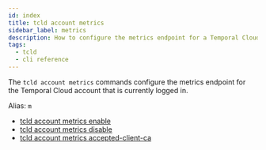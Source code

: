 ```yaml
---
id: index
title: tcld account metrics
sidebar_label: metrics
description: How to configure the metrics endpoint for a Temporal Cloud account using tcld.
tags:
  - tcld
  - cli reference
---
```


The `tcld account metrics` commands configure the metrics endpoint for the Temporal Cloud account that is currently logged in.

Alias: `m`

- [tcld account metrics enable](/cloud/tcld/account/metrics/enable)
- [tcld account metrics disable](/cloud/tcld/account/metrics/disable)
- [tcld account metrics accepted-client-ca](/cloud/tcld/account/metrics/accepted-client-ca/index)
